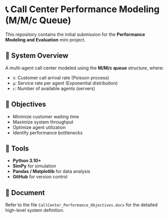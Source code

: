 # 📞 Call Center Performance Modeling (M/M/c Queue)

This repository contains the initial submission for the **Performance Modeling and Evaluation** mini project.

## 🧩 System Overview
A multi-agent call center modeled using the **M/M/c queue** structure, where:
- `λ`: Customer call arrival rate (Poisson process)
- `μ`: Service rate per agent (Exponential distribution)
- `c`: Number of available agents (servers)

## 🎯 Objectives
- Minimize customer waiting time
- Maximize system throughput
- Optimize agent utilization
- Identify performance bottlenecks

## 🧰 Tools
- **Python 3.10+**
- **SimPy** for simulation
- **Pandas / Matplotlib** for data analysis
- **GitHub** for version control

## 🧾 Document
Refer to the file `CallCenter_Performance_Objectives.docx` for the detailed high-level system definition.
